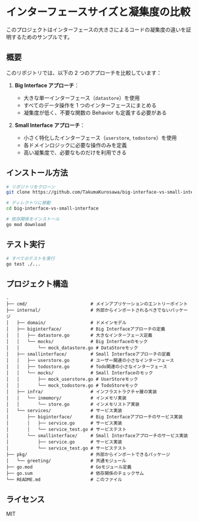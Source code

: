 # インターフェースサイズと凝集度の比較

このプロジェクトはインターフェースの大きさによるコードの凝集度の違いを証明するためのサンプルです。

## 概要

このリポジトリでは、以下の 2 つのアプローチを比較しています：

1. **Big Interface アプローチ**：

   - 大きな単一インターフェース（`datastore`）を使用
   - すべてのデータ操作を 1 つのインターフェースにまとめる
   - 凝集度が低く、不要な関数の Behavior も定義する必要がある

2. **Small Interface アプローチ**：
   - 小さく特化したインターフェース（`userstore`, `todostore`）を使用
   - 各ドメインロジックに必要な操作のみを定義
   - 高い凝集度で、必要なものだけを利用できる

## インストール方法

```bash
# リポジトリをクローン
git clone https://github.com/TakumaKurosawa/big-interface-vs-small-interface.git

# ディレクトリに移動
cd big-interface-vs-small-interface

# 依存関係をインストール
go mod download
```

## テスト実行

```bash
# すべてのテストを実行
go test ./...
```

## プロジェクト構造

```
.
├── cmd/                        # メインアプリケーションのエントリーポイント
├── internal/                   # 外部からインポートされるべきでないパッケージ
│   ├── domain/                 # ドメインモデル
│   ├── biginterface/           # Big Interfaceアプローチの定義
│   │   ├── datastore.go        # 大きなインターフェース定義
│   │   └── mocks/              # Big Interfaceのモック
│   │       └── mock_datastore.go # DataStoreモック
│   ├── smallinterface/         # Small Interfaceアプローチの定義
│   │   ├── userstore.go        # ユーザー関連の小さなインターフェース
│   │   ├── todostore.go        # Todo関連の小さなインターフェース
│   │   └── mocks/              # Small Interfaceのモック
│   │       ├── mock_userstore.go # UserStoreモック
│   │       └── mock_todostore.go # TodoStoreモック
│   ├── infra/                  # インフラストラクチャ層の実装
│   │   └── inmemory/           # インメモリ実装
│   │       └── store.go        # インメモリストア実装
│   └── services/               # サービス実装
│       ├── biginterface/       # Big Interfaceアプローチのサービス実装
│       │   ├── service.go      # サービス実装
│       │   └── service_test.go # サービステスト
│       └── smallinterface/     # Small Interfaceアプローチのサービス実装
│           ├── service.go      # サービス実装
│           └── service_test.go # サービステスト
├── pkg/                        # 外部からインポートできるパッケージ
│   └── greeting/               # 共通モジュール
├── go.mod                      # Goモジュール定義
├── go.sum                      # 依存関係のチェックサム
└── README.md                   # このファイル
```

## ライセンス

MIT
